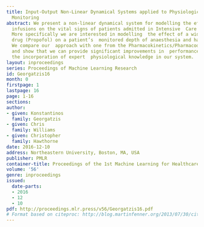 ```yaml
---
title: Input-Output Non-Linear Dynamical Systems applied to Physiological Condition
  Monitoring
abstract: We present a non-linear dynamical system for modelling the effect of  drug
  infusions on the vital signs of patients admitted in Intensive  Care Units (ICUs).
  More specifically we are interested in modelling  the effect of a widely used anaesthetic
  drug (Propofol) on a patient’s  monitored depth of anaesthesia and haemodynamics.
  We compare our  approach with one from the Pharmacokinetics/Pharmacodynamics (PK/PD)  literature
  and show that we can provide significant improvements in  performance without requiring
  the incorporation of expert  physiological knowledge in our system.
layout: inproceedings
series: Proceedings of Machine Learning Research
id: Georgatzis16
month: 0
firstpage: 1
lastpage: 16
page: 1-16
sections: 
author:
- given: Konstantinos
  family: Georgatzis
- given: Chris
  family: Williams
- given: Christopher
  family: Hawthorne
date: 2016-12-10
address: Northeastern University, Boston, MA, USA
publisher: PMLR
container-title: Proceedings of the 1st Machine Learning for Healthcare Conference
volume: '56'
genre: inproceedings
issued:
  date-parts:
  - 2016
  - 12
  - 10
pdf: http://proceedings.mlr.press/v56/Georgatzis16.pdf
# Format based on citeproc: http://blog.martinfenner.org/2013/07/30/citeproc-yaml-for-bibliographies/
---
```

